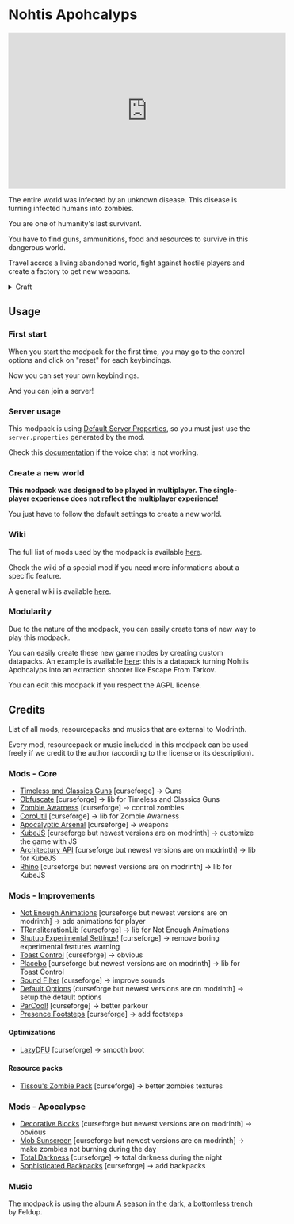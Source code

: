 # Nohtis Apohcalyps

<center>
<iframe width="560" height="315" src="https://www.youtube.com/embed/KObdaI9pQL0" title="YouTube video player" frameborder="0" allow="accelerometer; autoplay; clipboard-write; encrypted-media; gyroscope; picture-in-picture; web-share" allowfullscreen></iframe>
</center>

The entire world was infected by an unknown disease. This disease is turning infected humans into zombies.

You are one of humanity's last survivant.

You have to find guns, ammunitions, food and resources to survive in this dangerous world.

Travel accros a living abandoned world, fight against hostile players and create a factory to get new weapons.

<details>
<summary>Craft</summary>

Craft has not yet been implemented. In the futur, it will be based on Create.

Currently, you can find everything needed in loot chests.

</details>

## Usage

### First start

When you start the modpack for the first time, you may go to the control options and click on "reset" for each keybindings.

Now you can set your own keybindings.

And you can join a server!

### Server usage

This modpack is using [Default Server Properties](https://modrinth.com/mod/default-server-properties), so you must just use the `server.properties` generated by the mod.

Check this [documentation](https://modrepo.de/minecraft/voicechat/wiki/server_setup) if the voice chat is not working.

### Create a new world

**This modpack was designed to be played in multiplayer. The single-player experience does not reflect the multiplayer experience!**

You just have to follow the default settings to create a new world.

### Wiki 

The full list of mods used by the modpack is available [here](https://github.com/anhgelus/nohtis-apohcalyps-modpack/blob/main/README.md#credits).

Check the wiki of a special mod if you need more informations about a specific feature.

A general wiki is available [here](https://www.anhgelus.world/nohtis-apohcalyps-modpack/presentation.html).

### Modularity

Due to the nature of the modpack, you can easily create tons of new way to play this modpack.

You can easily create these new game modes by creating custom datapacks.
An example is available [here](https://github.com/anhgelus/nohtis-apohcalyps-game-modes): this is a datapack turning Nohtis Apohcalyps into an extraction shooter like Escape From Tarkov.

You can edit this modpack if you respect the AGPL license.

## Credits 

List of all mods, resourcepacks and musics that are external to Modrinth.

Every mod, resourcepack or music included in this modpack can be used freely if we credit to the author (according to the license or its description).

### Mods - Core

- [Timeless and Classics Guns](https://www.curseforge.com/minecraft/mc-mods/timeless-and-classic-guns-tac) [curseforge] -> Guns
- [Obfuscate](https://www.curseforge.com/minecraft/mc-mods/obfuscate) [curseforge] -> lib for Timeless and Classics Guns 
- [Zombie Awarness](https://www.curseforge.com/minecraft/mc-mods/zombie-awareness) [curseforge] -> control zombies 
- [CoroUtil](https://www.curseforge.com/minecraft/mc-mods/coroutil) [curseforge] -> lib for Zombie Awarness 
- [Apocalyptic Arsenal](https://www.curseforge.com/minecraft/mc-mods/apocalyptic-arsenal) [curseforge] -> weapons
- [KubeJS](https://modrinth.com/mod/kubejs) [curseforge but newest versions are on modrinth] -> customize the game with JS
- [Architectury API](https://www.curseforge.com/minecraft/mc-mods/architectury) [curseforge but newest versions are on modrinth] -> lib for KubeJS
- [Rhino](https://www.curseforge.com/minecraft/mc-mods/rhino) [curseforge but newest versions are on modrinth] -> lib for KubeJS

<!-- ### Mods - Environments -->

<!-- - [Terra](https://modrinth.com/plugin/terra) [modrinth] -> better generation -->

### Mods - Improvements

- [Not Enough Animations](https://www.curseforge.com/minecraft/mc-mods/not-enough-animations) [curseforge but newest versions are on modrinth] -> add animations for player
- [TRansliterationLib](https://www.curseforge.com/minecraft/mc-mods/transliterationlib) [curseforge] -> lib for Not Enough Animations
- [Shutup Experimental Settings!](https://www.curseforge.com/minecraft/mc-mods/shutup-experimental-settings) [curseforge] -> remove boring experimental features warning
- [Toast Control](https://www.curseforge.com/minecraft/mc-mods/toast-control) [curseforge] -> obvious
- [Placebo](https://www.curseforge.com/minecraft/mc-mods/placebo) [curseforge but newest versions are on modrinth] -> lib for Toast Control 
- [Sound Filter](https://www.curseforge.com/minecraft/mc-mods/sound-filters) [curseforge] -> improve sounds
- [Default Options](https://www.curseforge.com/minecraft/mc-mods/default-options) [curseforge but newest versions are on modrinth] -> setup the default options
- [ParCool!](https://www.curseforge.com/minecraft/mc-mods/parcool) [curseforge] -> better parkour
- [Presence Footsteps](https://www.curseforge.com/minecraft/mc-mods/presence-footsteps-forge) [curseforge] -> add footsteps

#### Optimizations

- [LazyDFU](https://www.curseforge.com/minecraft/mc-mods/lazy-dfu-forge) [curseforge] -> smooth boot

#### Resource packs

- [Tissou's Zombie Pack](https://www.curseforge.com/minecraft/texture-packs/tissous-zombie-pack-optifine-1-7x-1-19) [curseforge] -> better zombies textures

### Mods - Apocalypse

<!-- - [ChestRefill](https://modrinth.com/mod/chestrefill) [modrinth] -> refill chests NOT AVAILABLE FOR 1.16.5 -->
- [Decorative Blocks](https://www.curseforge.com/minecraft/mc-mods/decorative-blocks) [curseforge but newest versions are on modrinth] -> obvious
- [Mob Sunscreen](https://modrinth.com/mod/mob-sunscreen) [curseforge but newest versions are on modrinth] -> make zombies not burning during the day
- [Total Darkness](https://www.curseforge.com/minecraft/mc-mods/total-darkness) [curseforge] -> total darkness during the night
- [Sophisticated Backpacks](https://www.curseforge.com/minecraft/mc-mods/sophisticated-backpacks) [curseforge] -> add backpacks

### Music

The modpack is using the album [A season in the dark, a bottomless trench](https://feldup.bandcamp.com/album/a-season-in-the-dark-a-bottomless-trench) by Feldup.
